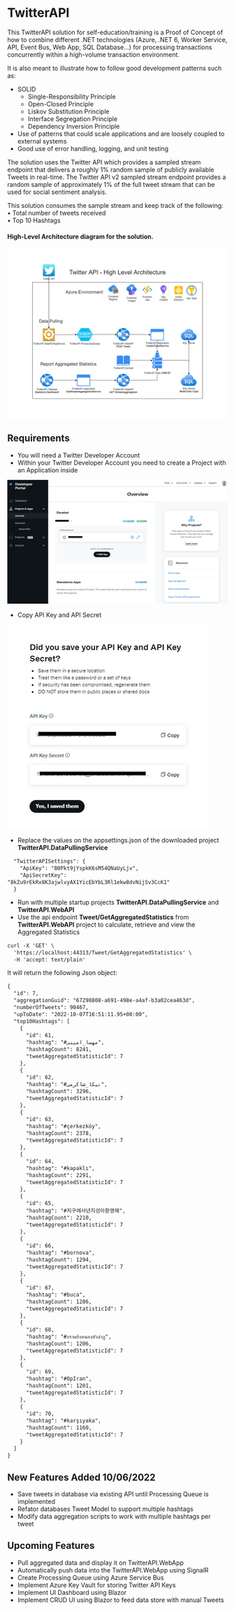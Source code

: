 ﻿# TwitterAPI

This TwitterAPI solution for self-education/training is a Proof of Concept of how to combine different .NET technologies (Azure, .NET 6, Worker Service, API, Event Bus, Web App, SQL Database...) for processing transactions concurrently within a high-volume transaction environment.

It is also meant to illustrate how to follow good development patterns such as:
* SOLID
  * Single-Responsibility Principle
  * Open-Closed Principle
  * Liskov Substitution Principle
  * Interface Segregation Principle
  * Dependency Inversion Principle
* Use of patterns that could scale applications and are loosely coupled to external systems
* Good use of error handling, logging, and unit testing

The solution uses the Twitter API which provides a sampled stream endpoint that delivers a roughly 1% random sample of publicly available Tweets in real-time.
The Twitter API v2 sampled stream endpoint provides a random sample of approximately 1% of the full tweet stream that can be used for social sentiment analysis.

This solution consumes the sample stream and keep track of the following:  
• Total number of tweets received  
• Top 10 Hashtags 


#### High-Level Architecture diagram for the solution.

![My Image](TwitterAPIDiagram.png)

## Requirements
* You will need a Twitter Developer Account
* Within your Twitter Developer Account you need to create a Project with an Application inside

![My Image](twitter_project_app.jpg)

* Copy API Key and API Secret

![My Image](apiKey_apiKeySecret.jpg)

* Replace the values on the appsettings.json of the downloaded project **TwitterAPI.DataPullingService**
```
  "TwitterAPISettings": {
    "ApiKey": "B0Pkt9jYspkK6sM54QNaUyLjv",
    "ApiSecretKey": "8kZu9rEkRx8K3ajwlvyAX1YicEbYbL3Rl1ekw8dvNijSv3CcK1"
  }
```
* Run with multiple startup projects **TwitterAPI.DataPullingService** and **TwitterAPI.WebAPI**
* Use the api endpoint **Tweet/GetAggregatedStatistics** from **TwitterAPI.WebAPI** project to calculate, retrieve and view the Aggregated Statistics
```
curl -X 'GET' \
  'https://localhost:44313/Tweet/GetAggregatedStatistics' \
  -H 'accept: text/plain'
```  
It will return the following Json object:
```
{
  "id": 7,
  "aggregationGuid": "67298808-a691-498e-a4af-b3a02cea463d",
  "numberOfTweets": 90467,
  "upToDate": "2022-10-07T16:51:11.95+00:00",
  "top10Hashtags": [
    {
      "id": 61,
      "hashtag": "#مهسا_امینی",
      "hashtagCount": 8241,
      "tweetAggregatedStatisticId": 7
    },
    {
      "id": 62,
      "hashtag": "#نیکا_شاکرمی",
      "hashtagCount": 3296,
      "tweetAggregatedStatisticId": 7
    },
    {
      "id": 63,
      "hashtag": "#çerkezköy",
      "hashtagCount": 2378,
      "tweetAggregatedStatisticId": 7
    },
    {
      "id": 64,
      "hashtag": "#kapaklı",
      "hashtagCount": 2291,
      "tweetAggregatedStatisticId": 7
    },
    {
      "id": 65,
      "hashtag": "#지구에서년지성아환영해",
      "hashtagCount": 2210,
      "tweetAggregatedStatisticId": 7
    },
    {
      "id": 66,
      "hashtag": "#bornova",
      "hashtagCount": 1294,
      "tweetAggregatedStatisticId": 7
    },
    {
      "id": 67,
      "hashtag": "#buca",
      "hashtagCount": 1286,
      "tweetAggregatedStatisticId": 7
    },
    {
      "id": 68,
      "hashtag": "#กราดยิงหนองบัวลําภู",
      "hashtagCount": 1206,
      "tweetAggregatedStatisticId": 7
    },
    {
      "id": 69,
      "hashtag": "#OpIran",
      "hashtagCount": 1201,
      "tweetAggregatedStatisticId": 7
    },
    {
      "id": 70,
      "hashtag": "#karşıyaka",
      "hashtagCount": 1160,
      "tweetAggregatedStatisticId": 7
    }
  ]
}
```

## New Features Added 10/06/2022
* Save tweets in database via existing API until Processing Queue is implemented
* Refator databases Tweet Model to support multiple hashtags
* Modify data aggregation scripts to work with multiple hashtags per tweet

## Upcoming Features
* Pull aggregated data and display it on TwitterAPI.WebApp
* Automatically push data into the TwitterAPI.WebApp using SignalR
* Create Processing Queue using Azure Service Bus
* Implement Azure Key Vault for storing Twitter API Keys
* Implement UI Dashboard using Blazor
* Implement CRUD UI using Blazor to feed data store with manual Tweets


